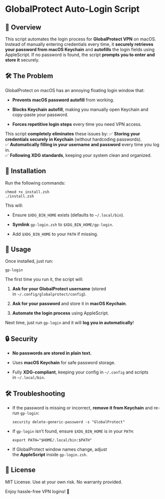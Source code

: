 # GlobalProtect Auto-Login Script

## 📌 Overview

This script automates the login process for **GlobalProtect VPN** on macOS. Instead of manually entering credentials every time, it **securely retrieves your password from macOS Keychain** and **autofills** the login fields using AppleScript. If no password is found, the script **prompts you to enter and store it** securely.

## 🛠 The Problem

GlobalProtect on macOS has an annoying floating login window that:

- **Prevents macOS password autofill** from working.
    
- **Blocks Keychain autofill**, making you manually open Keychain and copy-paste your password.
    
- **Forces repetitive login steps** every time you need VPN access.
    

This script **completely eliminates** these issues by: ✅ **Storing your credentials securely in Keychain** (without hardcoding passwords).  
✅ **Automatically filling in your username and password** every time you log in.  
✅ **Following XDG standards**, keeping your system clean and organized.

## 🚀 Installation

Run the following commands:

```
chmod +x install.zsh
./install.zsh
```

This will:

- Ensure `$XDG_BIN_HOME` exists (defaults to `~/.local/bin`).
    
- **Symlink** `gp-login.zsh` to `$XDG_BIN_HOME/gp-login`.
    
- Add `$XDG_BIN_HOME` to your `PATH` if missing.
    

## 🏃 Usage

Once installed, just run:

```
gp-login
```

The first time you run it, the script will:

1. **Ask for your GlobalProtect username** (stored in `~/.config/globalprotect/config`).
    
2. **Ask for your password** and store it in **macOS Keychain**.
    
3. **Automate the login process** using AppleScript.
    

Next time, just run `gp-login` and it will **log you in automatically**!

## 🔒 Security

- **No passwords are stored in plain text.**
    
- Uses **macOS Keychain** for safe password storage.
    
- Fully **XDG-compliant**, keeping your config in `~/.config` and scripts in `~/.local/bin`.
    

## 🛠 Troubleshooting

- If the password is missing or incorrect, **remove it from Keychain** and re-run `gp-login`:
    
    ```
    security delete-generic-password -s "GlobalProtect"
    ```
    
- If `gp-login` isn’t found, ensure `$XDG_BIN_HOME` is in your `PATH`:
    
    ```
    export PATH="$HOME/.local/bin:$PATH"
    ```
    
- If GlobalProtect window names change, adjust the **AppleScript** inside `gp-login.zsh`.
    

## 📜 License

MIT License. Use at your own risk. No warranty provided.

Enjoy hassle-free VPN logins! 🚀
